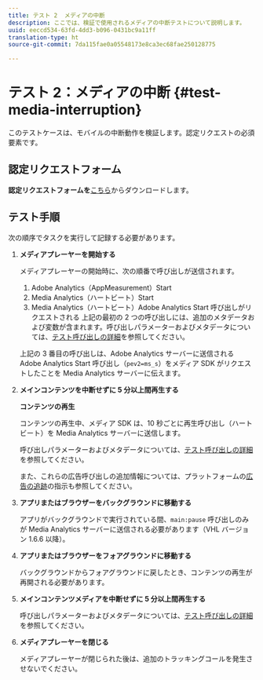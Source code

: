 ```yaml
---
title: テスト 2  メディアの中断
description: ここでは、検証で使用されるメディアの中断テストについて説明します。
uuid: eeccd534-63fd-4dd3-b096-0431bc9a11ff
translation-type: ht
source-git-commit: 7da115fae0a05548173e8ca3ec68fae250128775

---
```



# テスト 2：メディアの中断 {#test-media-interruption}

このテストケースは、モバイルの中断動作を検証します。認定リクエストの必須要素です。

## 認定リクエストフォーム

**認定リクエストフォームを**[こちら](cert_req_form.docx)からダウンロードします。

## テスト手順

次の順序でタスクを実行して記録する必要があります。

1. **メディアプレーヤーを開始する**

   メディアプレーヤーの開始時に、次の順番で呼び出しが送信されます。

   1. Adobe Analytics（AppMeasurement）Start
   1. Media Analytics（ハートビート）Start
   1. Media Analytics（ハートビート）Adobe Analytics Start 呼び出しがリクエストされる
   上記の最初の 2 つの呼び出しには、追加のメタデータおよび変数が含まれます。呼び出しパラメーターおよびメタデータについては、[テスト呼び出しの詳細](/help/sdk-implement/validation/test-call-details.md#start-the-media-player)を参照してください。

   上記の 3 番目の呼び出しは、Adobe Analytics サーバーに送信される Adobe Analytics Start 呼び出し（`pev2=ms_s`）をメディア SDK がリクエストしたことを Media Analytics サーバーに伝えます。

1. **メインコンテンツを中断せずに 5 分以上間再生する**

   **コンテンツの再生**

   コンテンツの再生中、メディア SDK は、10 秒ごとに再生呼び出し（ハートビート）を Media Analytics サーバーに送信します。

   呼び出しパラメーターおよびメタデータについては、[テスト呼び出しの詳細](/help/sdk-implement/validation/test-call-details.md#play-main-content)を参照してください。

   また、これらの広告呼び出しの追加情報については、プラットフォームの[広告の追跡](/help/sdk-implement/track-ads/track-ads-overview.md)の指示も参照してください。

1. **アプリまたはブラウザーをバックグラウンドに移動する**

   アプリがバックグラウンドで実行されている間、`main:pause` 呼び出しのみが Media Analytics サーバーに送信される必要があります（VHL バージョン 1.6.6 以降）。

1. **アプリまたはブラウザーをフォアグラウンドに移動する**

   バックグラウンドからフォアグラウンドに戻したとき、コンテンツの再生が再開される必要があります。

1. **メインコンテンツメディアを中断せずに 5 分以上間再生する**

   呼び出しパラメーターおよびメタデータについては、[テスト呼び出しの詳細](/help/sdk-implement/validation/test-call-details.md#play-main-content)を参照してください。

1. **メディアプレーヤーを閉じる**

   メディアプレーヤーが閉じられた後は、追加のトラッキングコールを発生させないでください。

